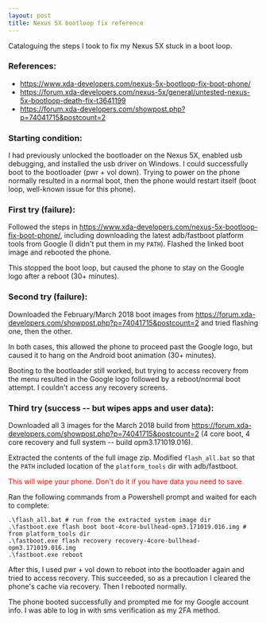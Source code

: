 ```yaml
---
layout: post
title: Nexus 5X bootloop fix reference
---
```


Cataloguing the steps I took to fix my Nexus 5X stuck in a boot loop.

### References:

* https://www.xda-developers.com/nexus-5x-bootloop-fix-boot-phone/
* https://forum.xda-developers.com/nexus-5x/general/untested-nexus-5x-bootloop-death-fix-t3641199
* https://forum.xda-developers.com/showpost.php?p=74041715&postcount=2

### Starting condition:

I had previously unlocked the bootloader on the Nexus 5X, enabled usb debugging, and installed the usb driver on Windows. I could successfully boot to the bootloader (pwr + vol down). Trying to power on the phone normally resulted in a normal boot, then the phone would restart itself (boot loop, well-known issue for this phone).

### First try (failure):

Followed the steps in https://www.xda-developers.com/nexus-5x-bootloop-fix-boot-phone/, including downloading the latest adb/fastboot platform tools from Google (I didn't put them in my `PATH`). Flashed the linked boot image and rebooted the phone.

This stopped the boot loop, but caused the phone to stay on the Google logo after a reboot (30+ minutes).

### Second try (failure):

Downloaded the February/March 2018 boot images from https://forum.xda-developers.com/showpost.php?p=74041715&postcount=2 and tried flashing one, then the other.

In both cases, this allowed the phone to proceed past the Google logo, but caused it to hang on the Android boot animation (30+ minutes). 

Booting to the bootloader still worked, but trying to access recovery from the menu resulted in the Google logo followed by a reboot/normal boot attempt. I couldn't access any recovery screens.

### Third try (success -- but wipes apps and user data):

Downloaded all 3 images for the March 2018 build from https://forum.xda-developers.com/showpost.php?p=74041715&postcount=2 (4 core boot, 4 core recovery and full system -- build opm3.171019.016).

Extracted the contents of the full image zip. Modified `flash_all.bat` so that the `PATH` included location of the `platform_tools` dir with adb/fastboot.

<span style="color: red;">This will wipe your phone. Don't do it if you have data you need to save.</span>

Ran the following commands from a Powershell prompt and waited for each to complete:
```
.\flash_all.bat # run from the extracted system image dir
.\fastboot.exe flash boot boot-4core-bullhead-opm3.171019.016.img # from platform_tools dir 
.\fastboot.exe flash recovery recovery-4core-bullhead-opm3.171019.016.img
.\fastboot.exe reboot
```

After this, I used pwr + vol down to reboot into the bootloader again and tried to access recovery. This succeeded, so as a precaution I cleared the phone's cache via recovery. Then I rebooted normally. 

The phone booted successfully and prompted me for my Google account info. I was able to log in with sms verification as my 2FA method.
